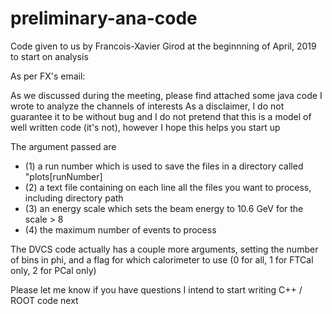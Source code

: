 # preliminary-ana-code
Code given to us by  Francois-Xavier Girod at the beginnning of April, 2019 to start on analysis

As per FX's email:

As we discussed during the meeting, please find attached some java code I wrote to analyze the channels of interests
As a disclaimer, I do not guarantee it to be without bug and I do not pretend that this is a model of well written code (it's not), however I hope this helps you start up

The argument passed are
- (1) a run number which is used to save the files in a directory called "plots[runNumber]
- (2) a text file containing on each line all the files you want to process, including directory path
- (3) an energy scale which sets the beam energy to 10.6 GeV for the scale > 8
- (4) the maximum number of events to process

The DVCS code actually has a couple more arguments, setting the number of bins in phi, and a flag for which calorimeter to use (0 for all, 1 for FTCal only, 2 for PCal only)

Please let me know if you have questions
I intend to start writing C++ / ROOT code next
